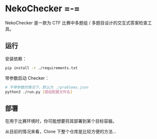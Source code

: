 # NekoChecker =-=

NekoChecker 是一款为 CTF 比赛中多题组 / 多题目设计的交互式答案检查工具。

## 运行

安装依赖：

```bash
pip install -r ./requirements.txt
```

带参数启动 Checker：

```bash
# 不带参数的情况下，默认为 ./problems.json
python3 ./run.py [题组配置文件名]
```

## 部署

在用于比赛环境时，你可能想要将其部署到某个目标容器。

从目前的情况来看，Clone 下整个仓库是比较方便的方法...
